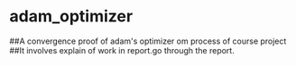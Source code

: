 # adam_optimizer
##A convergence proof of adam's optimizer om process of course project
##It involves explain of work in report.go through the report.
